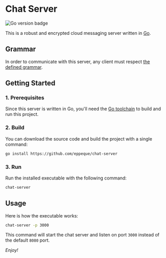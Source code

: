 # Chat Server

![Go version badge](https://img.shields.io/badge/Go-1.22.2-blue?logo=go)

This is a robust and encrypted cloud messaging server written in [Go](https://go.dev).

## Grammar

In order to communicate with this server, any client must respect [the defined grammar](./GRAMMAR.md).

## Getting Started

### 1. Prerequisites

Since this server is written in Go, you'll need the [Go toolchain](https://go.dev/dl) to build and run this project.

### 2. Build

You can download the source code and build the project with a single command:

```bash
go install https://github.com/eppeque/chat-server
```

### 3. Run

Run the installed executable with the following command:

```bash
chat-server
```

## Usage

Here is how the executable works:

```bash
chat-server -p 3000
```

This command will start the chat server and listen on port `3000` instead of the default `8080` port.

_Enjoy!_
